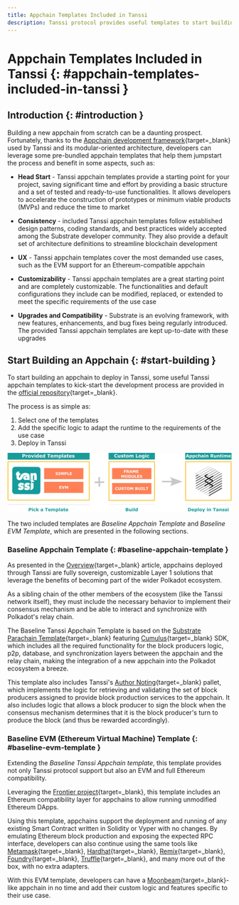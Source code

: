 ```yaml
---
title: Appchain Templates Included in Tanssi
description: Tanssi protocol provides useful templates to start building your appchain, including a ready-to-use EVM template for Ethereum compatibility.
---
```


# Appchain Templates Included in Tanssi {: #appchain-templates-included-in-tanssi }

## Introduction {: #introduction }

Building a new appchain from scratch can be a daunting prospect. Fortunately, thanks to the [Appchain development framework](/learn/framework/overview){target=\_blank} used by Tanssi and its modular-oriented architecture, developers can leverage some pre-bundled appchain templates that help them jumpstart the process and benefit in some aspects, such as:

- **Head Start** - Tanssi appchain templates provide a starting point for your project, saving significant time and effort by providing a basic structure and a set of tested and ready-to-use functionalities. It allows developers to accelerate the construction of prototypes or minimum viable products (MVPs) and reduce the time to market

- **Consistency** - included Tanssi appchain templates follow established design patterns, coding standards, and best practices widely accepted among the Substrate developer community. They also provide a default set of architecture definitions to streamline blockchain development

- **UX** - Tanssi appchain templates cover the most demanded use cases, such as the EVM support for an Ethereum-compatible appchain

- **Customizability** - Tanssi appchain templates are a great starting point and are completely customizable. The functionalities and default configurations they include can be modified, replaced, or extended to meet the specific requirements of the use case

- **Upgrades and Compatibility** - Substrate is an evolving framework, with new features, enhancements, and bug fixes being regularly introduced. The provided Tanssi appchain templates are kept up-to-date with these upgrades

## Start Building an Appchain {: #start-building }

To start building an appchain to deploy in Tanssi, some useful Tanssi appchain templates to kick-start the development process are provided in the [official repository](https://github.com/moondance-labs/tanssi){target=\_blank}.

The process is as simple as:

1. Select one of the templates
2. Add the specific logic to adapt the runtime to the requirements of the use case
3. Deploy in Tanssi

![Using Templates to Speed Up the Developmet Process](/images/learn/tanssi/templates/templates-1.webp)

The two included templates are *Baseline Appchain Template* and *Baseline EVM Template*, which are presented in the following sections.

### Baseline Appchain Template {: #baseline-appchain-template }

As presented in the [Overview](/learn/tanssi/overview){target=\_blank} article, appchains deployed through Tanssi are fully sovereign, customizable Layer 1 solutions that leverage the benefits of becoming part of the wider Polkadot ecosystem.

As a sibling chain of the other members of the ecosystem (like the Tanssi network itself), they must include the necessary behavior to implement their consensus mechanism and be able to interact and synchronize with Polkadot's relay chain.

The Baseline Tanssi Appchain Template is based on the [Substrate Parachain Template](https://github.com/substrate-developer-hub/substrate-parachain-template){target=\_blank} featuring [Cumulus](https://github.com/paritytech/polkadot-sdk/tree/master/cumulus){target=\_blank} SDK, which includes all the required functionality for the block producers logic, p2p, database, and synchronization layers between the appchain and the relay chain, making the integration of a new appchain into the Polkadot ecosystem a breeze.

This template also includes Tanssi's [Author Noting](https://github.com/moondance-labs/tanssi/blob/master/pallets/author-noting/src/lib.rs){target=\_blank} pallet, which implements the logic for retrieving and validating the set of block producers assigned to provide block production services to the appchain. It also includes logic that allows a block producer to sign the block when the consensus mechanism determines that it is the block producer's turn to produce the block (and thus be rewarded accordingly).

### Baseline EVM (Ethereum Virtual Machine) Template {: #baseline-evm-template }

Extending the *Baseline Tanssi Appchain template*, this template provides not only Tanssi protocol support but also an EVM and full Ethereum compatibility.

Leveraging the [Frontier project](https://github.com/paritytech/frontier){target=\_blank}, this template includes an Ethereum compatibility layer for appchains to allow running unmodified Ethereum DApps.

Using this template, appchains support the deployment and running of any existing Smart Contract written in Solidity or Vyper with no changes. By emulating Ethereum block production and exposing the expected RPC interface, developers can also continue using the same tools like [Metamask](https://metamask.io){target=\_blank}, [Hardhat](https://hardhat.org){target=\_blank}, [Remix](https://remix.ethereum.org){target=\_blank}, [Foundry](https://github.com/foundry-rs/foundry){target=\_blank}, [Truffle](https://trufflesuite.com){target=\_blank}, and many more out of the box, with no extra adapters.

With this EVM template, developers can have a [Moonbeam](https://moonbeam.network){target=\_blank}-like appchain in no time and add their custom logic and features specific to their use case.
